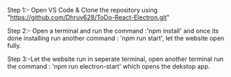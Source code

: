 Step 1:- Open VS Code & Clone the repository using "https://github.com/Dhruv628/ToDo-React-Electron.git"

Step 2:- Open a terminal and run the command :'npm install' and once its done installing run another command : 'npm run start', let the website open fully.

Step 3:-Let the website run in seperate terminal, open another terminal run the command : 'npm run electron-start' which opens the dekstop app.

